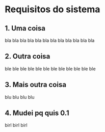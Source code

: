 # Requisitos do sistema

## 1. Uma coisa

bla bla bla bla
bla bla bla bla
bla bla bla bla


## 2. Outra coisa

ble ble ble ble
ble ble ble ble
ble ble ble ble


## 3. Mais outra coisa

blu blu blu blu


## 4. Mudei pq quis 0.1

birl birl birl
